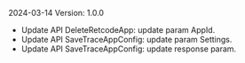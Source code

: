 2024-03-14 Version: 1.0.0
- Update API DeleteRetcodeApp: update param AppId.
- Update API SaveTraceAppConfig: update param Settings.
- Update API SaveTraceAppConfig: update response param.


